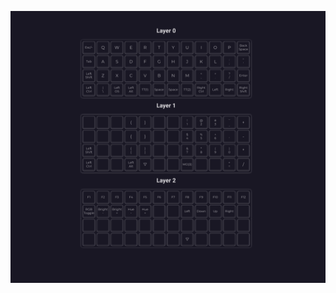 ![plank layout](https://github.com/fishsticksnom/plank-handwire-keyboard/blob/main/assets/planck.png)
